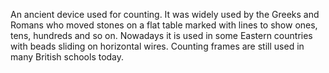 An ancient device used for counting. It was widely used by the Greeks
and Romans who moved stones on a flat table marked with lines to show
ones, tens, hundreds and so on. Nowadays it is used in some Eastern
countries with beads sliding on horizontal wires. Counting frames are
still used in many British schools today.
